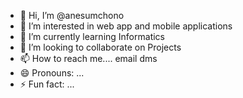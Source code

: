 - 👋 Hi, I’m @anesumchono
- 👀 I’m interested in web app and mobile applications
- 🌱 I’m currently learning Informatics
- 💞️ I’m looking to collaborate on Projects
- 📫 How to reach me.... email dms 
- 😄 Pronouns: ...
- ⚡ Fun fact: ...

<!---
anesumchono/anesumchono is a ✨ special ✨ repository because its `README.md` (this file) appears on your GitHub profile.
You can click the Preview link to take a look at your changes.
--->
